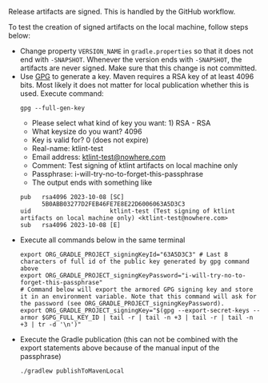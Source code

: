 Release artifacts are signed. This is handled by the GitHub workflow. 

To test the creation of signed artifacts on the local machine, follow steps below:

* Change property `VERSION_NAME` in `gradle.properties` so that it does not end with `-SNAPSHOT`. Whenever the version ends with `-SNAPSHOT`, the artifacts are never signed. Make sure that this change is not committed.
* Use [GPG](https://infra.apache.org/openpgp.html#key-gen-generate-key) to generate a key. Maven requires a RSA key of at least 4096 bits. Most likely it does not matter for local publication whether this is used. Execute command:
  ```
  gpg --full-gen-key
  ```
  * Please select what kind of key you want: 1) RSA - RSA
  * What keysize do you want? 4096
  * Key is valid for? 0 (does not expire)
  * Real-name: ktlint-test 
  * Email address: ktlint-test@nowhere.com
  * Comment: Test signing of ktlint artifacts on local machine only
  * Passphrase: i-will-try-no-to-forget-this-passphrase
  * The output ends with something like
  ```text
  pub   rsa4096 2023-10-08 [SC]
        5B0ABB03277D2FEB46FE7E8E22D6006063A5D3C3
  uid                      ktlint-test (Test signing of ktlint artifacts on local machine only) <ktlint-test@nowhere.com>
  sub   rsa4096 2023-10-08 [E]
  ```
* Execute all commands below in the same terminal
  ```shell
  export ORG_GRADLE_PROJECT_signingKeyId="63A5D3C3" # Last 8 characters of full id of the public key generated by gpg command above
  export ORG_GRADLE_PROJECT_signingKeyPassword="i-will-try-no-to-forget-this-passphrase"
  # Command below will export the armored GPG signing key and store it in an environment variable. Note that this command will ask for the password (see ORG_GRADLE_PROJECT_signingKeyPassword).
  export ORG_GRADLE_PROJECT_signingKey="$(gpg --export-secret-keys --armor $GPG_FULL_KEY_ID | tail -r | tail -n +3 | tail -r | tail -n +3 | tr -d '\n')"
  ```
* Execute the Gradle publication (this can not be combined with the export statements above because of the manual input of the passphrase)
  ```
  ./gradlew publishToMavenLocal
  ```
